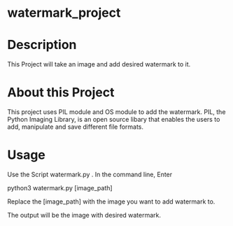# watermark_project

# Description
This Project will take an image and add desired watermark to it.

# About this Project
This project uses PIL module and OS module to add the watermark. PIL, the Python Imaging Library, is an open source libary that enables the users to add, manipulate and save different file formats.

# Usage
Use the Script watermark.py . In the command line, Enter

python3 watermark.py [image_path]

Replace the [image_path] with the image you want to add watermark to.

The output will be the image with desired watermark.
